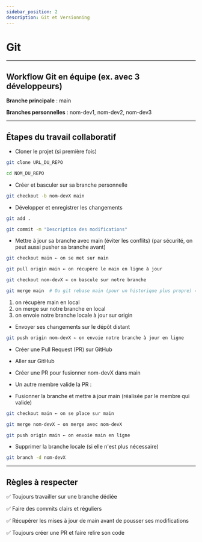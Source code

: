 ```yaml
---
sidebar_position: 2
description: Git et Versionning
---
```


# Git

---

## Workflow Git en équipe (ex. avec 3 développeurs)

**Branche principale** : main

**Branches personnelles** : nom-dev1, nom-dev2, nom-dev3

---

## Étapes du travail collaboratif

- Cloner le projet (si première fois)
```bash
git clone URL_DU_REPO

cd NOM_DU_REPO
```

- Créer et basculer sur sa branche personnelle
```bash
git checkout -b nom-devX main
```

- Développer et enregistrer les changements
```bash
git add .

git commit -m "Description des modifications"
```

- Mettre à jour sa branche avec main (éviter les conflits)
(par sécurité, on peut aussi pusher sa branche avant)

```bash
git checkout main ← on se met sur main

git pull origin main ← on récupère le main en ligne à jour

git checkout nom-devX ← on bascule sur notre branche

git merge main  # Ou git rebase main (pour un historique plus propre) ← on merge notre branche avec la main (en local)
```

1. on récupère main en local
2. on merge sur notre branche en local
3. on envoie notre branche locale à jour sur origin

- Envoyer ses changements sur le dépôt distant
```bash
git push origin nom-devX ← on envoie notre branche à jour en ligne
```

- Créer une Pull Request (PR) sur GitHub

- Aller sur GitHub
- Créer une PR pour fusionner nom-devX dans main
- Un autre membre valide la PR :

- Fusionner la branche et mettre à jour main (réalisée par le membre qui valide)
```bash
git checkout main ← on se place sur main

git merge nom-devX ← on merge avec nom-devX

git push origin main ← on envoie main en ligne
```

- Supprimer la branche locale (si elle n'est plus nécessaire)
```bash
git branch -d nom-devX
```

---

## Règles à respecter

✅ Toujours travailler sur une branche dédiée

✅ Faire des commits clairs et réguliers

✅ Récupérer les mises à jour de main avant de pousser ses modifications

✅ Toujours créer une PR et faire relire son code